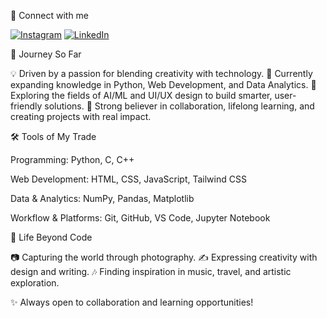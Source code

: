 🤝 Connect with me  

[![Instagram](https://img.shields.io/badge/Instagram-Follow-pink?style=for-the-badge&logo=instagram)](https://www.instagram.com/jhavishal_01)     [![LinkedIn](https://img.shields.io/badge/LinkedIn-Connect-blue?style=for-the-badge&logo=linkedin)](https://www.linkedin.com/in/vishal-jha-a010b3219)


🧭 Journey So Far

💡 Driven by a passion for blending creativity with technology.
📖 Currently expanding knowledge in Python, Web Development, and Data Analytics.
🚀 Exploring the fields of AI/ML and UI/UX design to build smarter, user-friendly solutions.
🤝 Strong believer in collaboration, lifelong learning, and creating projects with real impact.

🛠️ Tools of My Trade

Programming: Python, C, C++

Web Development: HTML, CSS, JavaScript, Tailwind CSS

Data & Analytics: NumPy, Pandas, Matplotlib

Workflow & Platforms: Git, GitHub, VS Code, Jupyter Notebook

🎨 Life Beyond Code

📷 Capturing the world through photography.
✍️ Expressing creativity with design and writing.
🎶 Finding inspiration in music, travel, and artistic exploration.

✨ Always open to collaboration and learning opportunities!
